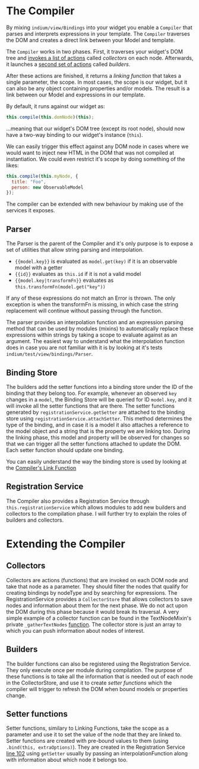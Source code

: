 # The Compiler

By mixing `indium/view/Bindings` into your widget you enable a `Compiler` that parses and interprets expressions in your template. The `Compiler` traverses the DOM and creates a direct link between your Model and template.

The `Compiler` works in two phases. First, it traverses your widget's DOM tree and [invokes a list of actions](https://github.com/backslashed/IndiumView/blob/master/services/Compiler.js#L73) called *collectors* on each node. Afterwards, it launches a [second set of actions](https://github.com/backslashed/IndiumView/blob/master/services/Compiler.js#L98) called *builders*.

After these actions are finished, it returns a *linking function* that takes a single parameter, the scope. In most cases, the scope is our widget, but it can also be any object containing properties and/or models. The result is a link between our Model and expressions in our template.

By default, it runs against our widget as:

```javascript
this.compile(this.domNode)(this);
````

...meaning that our widget's DOM tree (except its root node), should now have a two-way binding to our widget's instance (`this`). 

We can easily trigger this effect against any DOM node in cases where we would want to inject new HTML in the DOM that was not compiled at instantiation. We could even restrict it's scope by doing something of the likes:

```javascript
this.compile(this.myNode, {
  title: "Foo",
  person: new ObservableModel
});
```

The compiler can be extended with new behaviour by making use of the services it exposes.

## Parser ##

The Parser is the parent of the Compiler and it's only purpose is to expose a set of utilities that allow string parsing and interpolation.

* `{{model.key}}` is evaluated as `model.get(key)` if it is an observable model with a getter
* `{{id}}` evaluates as `this.id` if it is not a valid model
* `{{model.key|transformFn}}` evaluates as `this.transformFn(model.get("key"))`

If any of these expressions do not match an Error is thrown. The only exception is when the transformFn is missing, in which case the string replacement will continue without passing through the function.

The parser provides an interpolation function and an expression parsing method that can be used by modules (mixins) to automatically replace these expressions within strings by taking a scope to evaluate against as an argument. The easiest way to understand what the interpolation function does in case you are not familiar with it is by looking at it's tests `indium/test/view/bindings/Parser`.

## Binding Store ##

The builders add the setter functions into a binding store under the ID of the binding that they belong too. For example, whenever an observed `key` changes in a `model`, the Binding Store will be queried for ID `model.key`, and it will invoke all the setter functions that are there. The setter functions generated by `registrationService.getSetter` are attached to the binding store using `registrationService.attachSetter`. This method determines the type of the binding, and in case it is a model it also attaches a reference to the model object and a string that is the property we are linking too. During the linking phase, this model and property will be observed for changes so that we can trigger all the setter functions attached to update the DOM. Each setter function should update one binding.

You can easily understand the way the binding store is used by looking at the [Compiler's Link Function](https://github.com/backslashed/IndiumView/blob/master/services/Compiler.js#L106)

## Registration Service ##

The Compiler also provides a Registration Service through `this.registrationService` which allows modules to add new builders and collectors to the compilation phase. I will further try to explain the roles of builders and collectors.

# Extending the Compiler

## Collectors ##

Collectors are actions (functions) that are invoked on each DOM node and take that node as a parameter. They should filter the nodes that qualify for creating bindings by nodeType and by searching for expressions. The RegistrationService provides a `CollectorStore` that allows collectors to save nodes and information about them for the next phase. We do not act upon the DOM during this phase because it would break its traversal. A very simple example of a collector function can be found in the TextNodeMixin's private `_gatherTextNodes` [function](https://github.com/backslashed/IndiumView/blob/master/mixins/TextNodeMixin.js#L40). The collector store is just an array to which you can push information about nodes of interest.

## Builders ##

The builder functions can also be registered using the Registration Service. They only execute once per module during compilation. The purpose of these functions is to take all the information that is needed out of each node in the CollectorStore, and use it to create _setter functions_ which the compiler will trigger to refresh the DOM when bound models or properties change.

## Setter functions ##

Setter functions, similary to Linking Functions, take the scope as a parameter and use it to set the value of the node that they are linked to. Setter functions are created with pre-bound values to them (using `.bind(this, extraOptions)`). They are created in the Registration Service [line 102](https://github.com/backslashed/IndiumView/blob/master/services/RegistrationService.js#L102) using `getSetter` usually by passing an interpolationFunction along with information about which node it belongs too.


